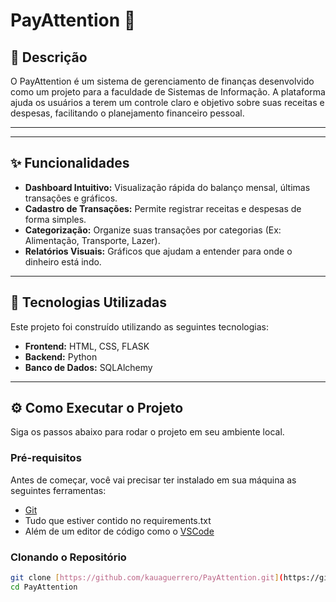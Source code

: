 # PayAttention 💸

## 📝 Descrição

O PayAttention é um sistema de gerenciamento de finanças desenvolvido como um projeto para a faculdade de Sistemas de Informação. A plataforma ajuda os usuários a terem um controle claro e objetivo sobre suas receitas e despesas, facilitando o planejamento financeiro pessoal.

---

---

## ✨ Funcionalidades

- **Dashboard Intuitivo:** Visualização rápida do balanço mensal, últimas transações e gráficos.
- **Cadastro de Transações:** Permite registrar receitas e despesas de forma simples.
- **Categorização:** Organize suas transações por categorias (Ex: Alimentação, Transporte, Lazer).
- **Relatórios Visuais:** Gráficos que ajudam a entender para onde o dinheiro está indo.
---

## 🚀 Tecnologias Utilizadas

Este projeto foi construído utilizando as seguintes tecnologias:

- **Frontend:** HTML, CSS, FLASK
- **Backend:** Python
- **Banco de Dados:** SQLAlchemy

---

## ⚙️ Como Executar o Projeto

Siga os passos abaixo para rodar o projeto em seu ambiente local.

### Pré-requisitos

Antes de começar, você vai precisar ter instalado em sua máquina as seguintes ferramentas:
- [Git](https://git-scm.com)
- Tudo que estiver contido no requirements.txt
- Além de um editor de código como o [VSCode](https://code.visualstudio.com/)

### Clonando o Repositório

```bash
git clone [https://github.com/kauaguerrero/PayAttention.git](https://github.com/kauaguerrero/PayAttention.git)
cd PayAttention

